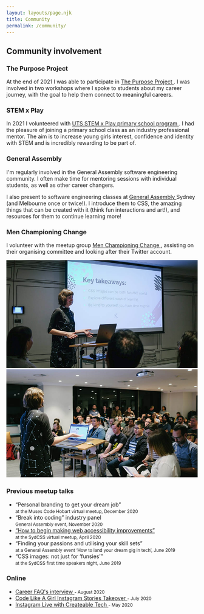 ```yaml
---
layout: layouts/page.njk
title: Community
permalink: /community/
---
```

 <section className="community">
  <h2>Community involvement</h2>
  <section>
    <h3>The Purpose Project</h3>
    <p>
      At the end of 2021 I was able to participate in
      <a
        class="linkFeature"
        href="https://www.thepurposeproject.com.au/"
      >
        The Purpose Project
      </a>
      . I was involved in two workshops where I spoke to students about my career journey, with the goal to help them connect to meaningful careers.
    </p>
  </section>
  <section>
    <h3>STEM x Play</h3>
    <p>
      In 2021 I volunteered with
      <a
        class="linkFeature"
        href="https://www.uts.edu.au/about/faculty-engineering-and-information-technology/women-engineering-and-it/primary-and-high-school-programs/stem-x-play-primary-school-program"
      >
        UTS STEM x Play primary school program
      </a>
      . I had the pleasure of joining a primary school class as an
      industry professional mentor. The aim is to increase young girls
      interest, confidence and identity with STEM and is incredibly
      rewarding to be part of.
    </p>
  </section>
  <section>
    <h3 className={utilStyles.h3}>General Assembly</h3>
    <p>
      I'm regularly involved in the General Assembly software engineering
      community. I often make time for mentoring sessions with individual
      students, as well as other career changers.
    </p>
    <p>
      I also present to software engineering classes at
      <a
        class="linkFeature"
        href="https://generalassemb.ly/"
      >
        General Assembly
      </a>
      Sydney (and Melbourne once or twice!). I introduce them to CSS, the
      amazing things that can be created with it (think fun interactions
      and art!), and resources for them to continue learning more!
    </p>
    <p></p>
  </section>
  <section>
    <h3 className={utilStyles.h3}>Men Championing Change</h3>
    <p>
      I volunteer with the meetup group
      <a
        class="linkFeature"
        href="https://www.meetup.com/en-AU/Men-Championing-Change-Meetup/"
      >
        Men Championing Change
      </a>
      , assisting on their organising committee and looking after their
      Twitter account.
    </p>
  </section>
  <section class="aboutImageWrapper">
    <img
      src="/images/taryn-speaking1.jpg"
      class="imageHalf"
      alt="Taryn speaking at SydCSS"
    />
    <img
      src="/images/taryn-speaking2.jpg"
      class="imageHalf"
      alt="Taryn speaking at SydCSS"
    />
  </section>
  <section>
    <h3 className={utilStyles.h3}>Previous meetup talks</h3>
    <ul className={utilStyles.listStandard}>
      <li>
          “Personal branding to get your dream job”
        <br />
        <small className={utilStyles.lightText}>
          at the Muses Code Hobart virtual meetup, December 2020
        </small>
      </li>
      <li>
        “Break into coding” industry panel
        <br />
        <small className={utilStyles.lightText}>
            General Assembly event, November 2020
        </small>
      </li>
      <li>
        <a
          class="linkFeature"
          href="https://www.youtube.com/watch?v=rlysgxOGbwU&amp;feature=youtu.be"
        >
          “How to begin making web accessibility improvements”
        </a>
        <br />
        <small className={utilStyles.lightText}>
          at the SydCSS virtual meetup, April 2020
        </small>
      </li>
      <li>
          “Finding your passions and utilising your skill sets”
        <br />
        <small className={utilStyles.lightText}>
          at a General Assembly event ‘How to land your dream gig in tech’, June 2019
        </small>
      </li>
      <li>
        “CSS images: not just for ‘funsies’”
        <br />
        <small className={utilStyles.lightText}>
          at the SydCSS first time speakers night, June 2019
        </small>
      </li>
    </ul>
  </section>
  <section>
    <h3 className={utilStyles.h3}>Online</h3>
    <ul className={utilStyles.listStandard}>
      <li>
        <a
          class="linkFeature"
          href="https://www.careerfaqs.com.au/careers/insider-stories/taryn-ewens-software-engineer"
        >
          Career FAQ's interview
        </a>
        <small className={utilStyles.lightText}> - August 2020</small>
      </li>
      <li>
        <a
          class="linkFeature"
          href="https://www.instagram.com/codelikeagirlau/"
        >
          Code Like A Girl Instagram Stories Takeover
        </a>
        <small className={utilStyles.lightText}> - July 2020</small>
      </li>
      <li>
        <a
          class="linkFeature"
          href="https://www.instagram.com/tv/CAuMW_MjNoC/"
        >
          Instagram Live with Createable Tech
        </a>
        <small className={utilStyles.lightText}> - May 2020</small>
      </li>
    </ul>
  </section>
</section>